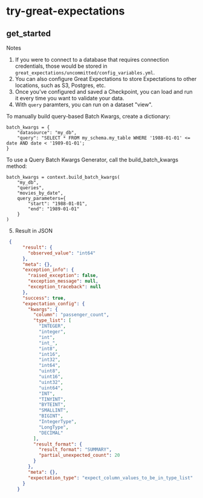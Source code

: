 # try-great-expectations
 
## get_started

Notes
1. If you were to connect to a database that requires connection credentials, those would be stored in `great_expectations/uncommitted/config_variables.yml`.
2. You can also configure Great Expectations to store Expectations to other locations, such as S3, Postgres, etc. 
3. Once you’ve configured and saved a Checkpoint, you can load and run it every time you want to validate your data.
4. With `query` paramters, you can run on a dataset "view".

To manually build query-based Batch Kwargs, create a dictionary:
```
batch_kwargs = {
    "datasource": "my_db",
    "query": "SELECT * FROM my_schema.my_table WHERE '1988-01-01' <= date AND date < '1989-01-01';
}
```
To use a Query Batch Kwargs Generator, call the build_batch_kwargs method:
```
batch_kwargs = context.build_batch_kwargs(
    "my_db",
    "queries",
    "movies_by_date",
    query_parameters={
        "start": "1988-01-01",
        "end": "1989-01-01"
    }
)
```

5. Result in JSON 
```json
 {
      "result": {
        "observed_value": "int64"
      },
      "meta": {},
      "exception_info": {
        "raised_exception": false,
        "exception_message": null,
        "exception_traceback": null
      },
      "success": true,
      "expectation_config": {
        "kwargs": {
          "column": "passenger_count",
          "type_list": [
            "INTEGER",
            "integer",
            "int",
            "int_",
            "int8",
            "int16",
            "int32",
            "int64",
            "uint8",
            "uint16",
            "uint32",
            "uint64",
            "INT",
            "TINYINT",
            "BYTEINT",
            "SMALLINT",
            "BIGINT",
            "IntegerType",
            "LongType",
            "DECIMAL"
          ],
          "result_format": {
            "result_format": "SUMMARY",
            "partial_unexpected_count": 20
          }
        },
        "meta": {},
        "expectation_type": "expect_column_values_to_be_in_type_list"
      }
    }
```